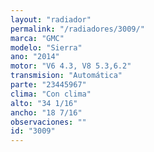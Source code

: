 ```yaml
---
layout: "radiador"
permalink: "/radiadores/3009/"
marca: "GMC"
modelo: "Sierra"
ano: "2014"
motor: "V6 4.3, V8 5.3,6.2"
transmision: "Automática"
parte: "23445967"
clima: "Con clima"
alto: "34 1/16"
ancho: "18 7/16"
observaciones: ""
id: "3009"
---
```


